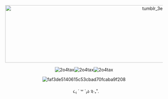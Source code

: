 <div id="header" align="center">  
   <img width="1280" height="184" alt="tumblr_3eee5144dabaff2e1fc65a0c09764c40_fc73bf7f_1280 (1)" src="https://github.com/user-attachments/assets/f1a9c08a-1aa3-4a77-8baa-c0a2192c341a" />

![2o4tax](https://github.com/user-attachments/assets/587ece12-3322-4e61-8dbd-48b23a83b976)![2o4tax](https://github.com/user-attachments/assets/d494843f-374d-437d-8f12-5c0cb2c8c90d)![2o4tax](https://github.com/user-attachments/assets/cadd80a2-26d1-4cdf-b0aa-7adee384e776)



![faf3de5140615c53cbad70fcaba9f208](https://github.com/user-attachments/assets/f6696395-5fe2-49e4-b42f-ed55c4c3dd6f)


 ㅤㅤ  ㅤ૮₍ ´ ꒳ `₎ა  ༉‧₊˚. ㅤㅤ









